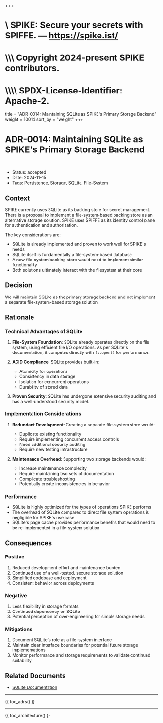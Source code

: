 +++
#    \\ SPIKE: Secure your secrets with SPIFFE. — https://spike.ist/
#  \\\\\ Copyright 2024-present SPIKE contributors.
# \\\\\\\ SPDX-License-Identifier: Apache-2.

title = "ADR-0014: Maintaining SQLite as SPIKE's Primary Storage Backend"
weight = 10014
sort_by = "weight"
+++

# ADR-0014: Maintaining SQLite as SPIKE's Primary Storage Backend

<br style="clear:both" />

- Status: accepted
- Date: 2024-11-15
- Tags: Persistence, Storage, SQLite, File-System

## Context

SPIKE currently uses SQLite as its backing store for secret management. There 
is a proposal to implement a file-system-based backing store as an alternative 
storage solution. SPIKE uses SPIFFE as its identity control plane for 
authentication and authorization.

The key considerations are:
* SQLite is already implemented and proven to work well for SPIKE's needs
* SQLite itself is fundamentally a file-system-based database
* A new file-system backing store would need to implement similar functionality
* Both solutions ultimately interact with the filesystem at their core

## Decision

We will maintain SQLite as the primary storage backend and not implement a 
separate file-system-based storage solution.

## Rationale

### Technical Advantages of SQLite

1. **File-System Foundation**: SQLite already operates directly on the file 
   system, using efficient file I/O operations. As per SQLite's documentation, 
   it competes directly with `fs.open()` for performance.

2. **ACID Compliance**: SQLite provides built-in:
    * Atomicity for operations
    * Consistency in data storage
    * Isolation for concurrent operations
    * Durability of stored data

3. **Proven Security**: SQLite has undergone extensive security auditing and 
  has a well-understood security model.

### Implementation Considerations

1. **Redundant Development**: Creating a separate file-system store would:
    * Duplicate existing functionality
    * Require implementing concurrent access controls
    * Need additional security auditing
    * Require new testing infrastructure

2. **Maintenance Overhead**: Supporting two storage backends would:
    * Increase maintenance complexity
    * Require maintaining two sets of documentation
    * Complicate troubleshooting
    * Potentially create inconsistencies in behavior

### Performance

* SQLite is highly optimized for the types of operations SPIKE performs
* The overhead of SQLite compared to direct file system operations is 
  negligible for SPIKE's use case
* SQLite's page cache provides performance benefits that would need to be 
  re-implemented in a file-system solution

## Consequences

### Positive

1. Reduced development effort and maintenance burden
2. Continued use of a well-tested, secure storage solution
3. Simplified codebase and deployment
4. Consistent behavior across deployments

### Negative

1. Less flexibility in storage formats
2. Continued dependency on SQLite
3. Potential perception of over-engineering for simple storage needs

### Mitigations

1. Document SQLite's role as a file-system interface
2. Maintain clear interface boundaries for potential future storage implementations
3. Monitor performance and storage requirements to validate continued suitability

## Related Documents

- [SQLite Documentation](https://www.sqlite.org/docs.html)

----

{{ toc_adrs() }}

----

{{ toc_architecture() }}
